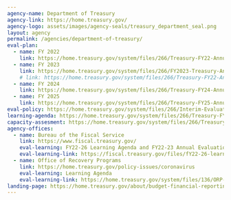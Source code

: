 ```yaml
---
agency-name: Department of Treasury
agency-link: https://home.treasury.gov/
agency-logo: assets/images/agency-seals/treasury_department_seal.png
layout: agency
permalink: /agencies/department-of-treasury/
eval-plan:
  - name: FY 2022
    link: https://home.treasury.gov/system/files/266/Treasury-FY22-Annual-Evaluation-Plan.pdf
  - name: FY 2023
    link: https://home.treasury.gov/system/files/266/FY2023-Treasury-Annual-Evaluation-Plan.pdf
    # link: https://home.treasury.gov/system/files/266/Treasury-FY22-Annual-Evaluation-Plan.pdf
  - name: FY 2024
    link: https://home.treasury.gov/system/files/266/Treasury-FY24-Annual-Evaluation-Plan.pdf
  - name: FY 2025
    link: https://home.treasury.gov/system/files/266/Treasury-FY25-Annual-Evaluation-Plan-FINAL-3-13-24.pdf
eval-policy: https://home.treasury.gov/system/files/266/Interim-Evaluation-Policy.pdf
learning-agenda: https://home.treasury.gov/system/files/266/Treasury-FY2022-2026-LearningAgenda.pdf
capacity-assesment: https://home.treasury.gov/system/files/266/Treasury-FY2022-2026-CapacityAssessment.pdf
agency-offices:
  - name: Bureau of the Fiscal Service
    link: https://www.fiscal.treasury.gov/
    eval-learning: FY22-26 Learning Agenda and FY22-23 Annual Evaluation Plan
    eval-learning-link: https://fiscal.treasury.gov/files/fY22-26-learning-agenda-fy22-23-annual-plan.pdf
  - name: Office of Recovery Programs
    link: https://home.treasury.gov/policy-issues/coronavirus
    eval-learning: Learning Agenda
    eval-learning-link: https://home.treasury.gov/system/files/136/ORP-Learning-Agenda-Draft-2023.pdf
landing-page: https://home.treasury.gov/about/budget-financial-reporting-planning-and-performance/budget-requestannual-performance-plan-and-reports
---
```

